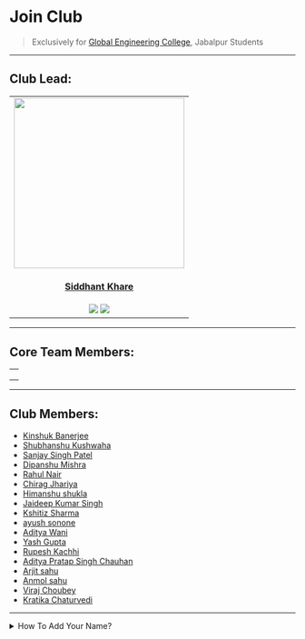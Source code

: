 # Join Club

> Exclusively for [Global Engineering College](https://www.globalengineeringcollege.com/), Jabalpur Students

----

## Club Lead:

   
<table>
<tr>
<td align="center"><a href="https://github.com/Siddhant-K-code"><img src="https://github.com/Siddhant-K-code.png" width=300px height=300px /></a></br> <h4 style="color:red;"><a href="https://github.com/Siddhant-K-code">Siddhant Khare</a></h4>
<a href="https://www.linkedin.com/in/siddhantkhare24//"><img src="https://img.shields.io/badge/linkedin-%230077B5.svg?style=for-the-badge&logo=linkedin&logoColor=white" ></a>
 <a href="https://twitter.com/Siddhant_K_code"><img src="https://img.shields.io/badge/Siddhant_K_code-%231DA1F2.svg?style=for-the-badge&logo=Twitter&logoColor=white" ></a>
</td>
</tr>
</table>
   
   
----

## Core Team Members:
   
<table>
<tr>
<td align="center">
</td>

<tr>
<td align="center">
</td>
 
 <tr>
<td align="center">
</td>

</tr>
</table>   
   
   
----
   
## Club Members:

 - [Kinshuk Banerjee](https://github.com/kinshukbanerjee899)
 - [Shubhanshu Kushwaha](https://github.com/Shubhanshu-1507)
 - [Sanjay Singh Patel](https://github.com/sanjay-singh-patel)
 - [Dipanshu Mishra](https://github.com/dipanshumishra)
 - [Rahul Nair](https://github.com/HatGuy68)
 - [Chirag Jhariya](https://github.com/Cheeku363)
 - [Himanshu shukla](https://github.com/himanshushukla2604)  
 - [Jaideep Kumar Singh](https://github.com/jstar2708)
 - [Kshitiz Sharma](https://github.com/clunkiersalt817)
 - [ayush sonone](https://github.com/ayushsonone07)
 - [Aditya Wani](https://github.com/Aditya-0215)
 - [Yash Gupta](https://github.com/Yash-Gupta1209)
 - [Rupesh Kachhi](https://github.com/rupesh-kachhi)
 - [Aditya Pratap Singh Chauhan](https://github.com/Aditya2086)
 - [Arjit sahu](https://github.com/01arjitsahu)
 - [Anmol sahu](https://github.com/anmolsahu901)
 - [Viraj Choubey](https://github.com/virajchoubey)
 - [Kratika Chaturvedi](https://github.com/Kratika02)
  
  
  
  

  
  
  
  
  
  
  
  
  
  
  
  
  
  
  
  
  
  
  
  
  
  
----
  
<details>
<summary>How To Add Your Name?</summary>

  #### Click On Edit Button:
  
   ![image](https://user-images.githubusercontent.com/55068936/132330078-26192feb-ae82-40b0-a454-5b7dd52e4df6.png)
  
  ----
  
  #### Add Your Name:
  
   ![image](https://user-images.githubusercontent.com/55068936/132330530-f275a6d2-2bec-4110-a55e-8e6adce3fac6.png)

    
  ----
  
   #### Commit Your Changes:
  
   ![image](https://user-images.githubusercontent.com/55068936/132330660-b511610e-fec6-469b-97d0-746a275d6af3.png)

 ----
  #### Create Pull Request
     click on `Contribute`
 
 ![image](https://user-images.githubusercontent.com/55068936/132480137-e8d9fdf9-aa69-499d-acc2-1fac3e9f18e0.png)

  ----
 
 Add Title And Description & `Create Pull Request`

</details>
